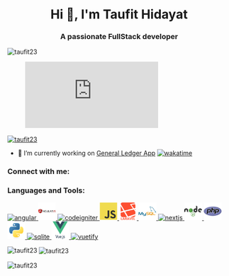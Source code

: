 <h1 align="center">Hi 👋, I'm Taufit Hidayat</h1>
<h3 align="center">A passionate FullStack developer</h3>

<p align="left"> <img src="https://komarev.com/ghpvc/?username=taufit23&label=Profile%20views&color=0e75b6&style=flat" alt="taufit23" /> </p>

<figure><embed src="https://wakatime.com/share/@6ef777f6-0e4a-427c-a615-ae1c8bb1b622/710857c2-ac82-49bf-9d71-2e04d7966f1b.svg"></embed></figure>

<p align="left"> <a href="https://github.com/ryo-ma/github-profile-trophy"><img src="https://github-profile-trophy.vercel.app/?username=taufit23" alt="taufit23" /></a> </p>

- 🔭 I’m currently working on [General Ledger App](https://github.com/apbatech/RS-Keuangan-FE)
[![wakatime](https://wakatime.com/badge/user/6ef777f6-0e4a-427c-a615-ae1c8bb1b622/project/a1397f9f-c468-4c06-92fd-6b28929f8eb7.svg)](https://wakatime.com/badge/user/6ef777f6-0e4a-427c-a615-ae1c8bb1b622/project/a1397f9f-c468-4c06-92fd-6b28929f8eb7)
<h3 align="left">Connect with me:</h3>
<p align="left">
</p>

<h3 align="left">Languages and Tools:</h3>
<p align="left"> <a href="https://angular.io" target="_blank" rel="noreferrer"> <img src="https://angular.io/assets/images/logos/angular/angular.svg" alt="angular" width="40" height="40"/> </a> <a href="https://angular.io" target="_blank" rel="noreferrer"> <img src="https://raw.githubusercontent.com/devicons/devicon/master/icons/angularjs/angularjs-original-wordmark.svg" alt="angularjs" width="40" height="40"/> </a> <a href="https://codeigniter.com" target="_blank" rel="noreferrer"> <img src="https://cdn.worldvectorlogo.com/logos/codeigniter.svg" alt="codeigniter" width="40" height="40"/> </a> <a href="https://developer.mozilla.org/en-US/docs/Web/JavaScript" target="_blank" rel="noreferrer"> <img src="https://raw.githubusercontent.com/devicons/devicon/master/icons/javascript/javascript-original.svg" alt="javascript" width="40" height="40"/> </a> <a href="https://laravel.com/" target="_blank" rel="noreferrer"> <img src="https://raw.githubusercontent.com/devicons/devicon/master/icons/laravel/laravel-plain-wordmark.svg" alt="laravel" width="40" height="40"/> </a> <a href="https://www.mysql.com/" target="_blank" rel="noreferrer"> <img src="https://raw.githubusercontent.com/devicons/devicon/master/icons/mysql/mysql-original-wordmark.svg" alt="mysql" width="40" height="40"/> </a> <a href="https://nextjs.org/" target="_blank" rel="noreferrer"> <img src="https://cdn.worldvectorlogo.com/logos/nextjs-2.svg" alt="nextjs" width="40" height="40"/> </a> <a href="https://nodejs.org" target="_blank" rel="noreferrer"> <img src="https://raw.githubusercontent.com/devicons/devicon/master/icons/nodejs/nodejs-original-wordmark.svg" alt="nodejs" width="40" height="40"/> </a> <a href="https://www.php.net" target="_blank" rel="noreferrer"> <img src="https://raw.githubusercontent.com/devicons/devicon/master/icons/php/php-original.svg" alt="php" width="40" height="40"/> </a> <a href="https://www.python.org" target="_blank" rel="noreferrer"> <img src="https://raw.githubusercontent.com/devicons/devicon/master/icons/python/python-original.svg" alt="python" width="40" height="40"/> </a> <a href="https://www.sqlite.org/" target="_blank" rel="noreferrer"> <img src="https://www.vectorlogo.zone/logos/sqlite/sqlite-icon.svg" alt="sqlite" width="40" height="40"/> </a> <a href="https://vuejs.org/" target="_blank" rel="noreferrer"> <img src="https://raw.githubusercontent.com/devicons/devicon/master/icons/vuejs/vuejs-original-wordmark.svg" alt="vuejs" width="40" height="40"/> </a> <a href="https://vuetifyjs.com/en/" target="_blank" rel="noreferrer"> <img src="https://bestofjs.org/logos/vuetify.svg" alt="vuetify" width="40" height="40"/> </a> </p>

<p><img align="left" src="https://github-readme-stats.vercel.app/api/top-langs?username=taufit23&show_icons=true&locale=en&layout=compact" alt="taufit23" /></p>

<p>&nbsp;<img align="center" src="https://github-readme-stats.vercel.app/api?username=taufit23&show_icons=true&locale=en" alt="taufit23" /></p>

<p><img align="center" src="https://github-readme-streak-stats.herokuapp.com/?user=taufit23&" alt="taufit23" /></p>
